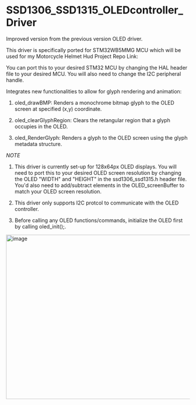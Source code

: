 # SSD1306_SSD1315_OLEDcontroller_Driver
Improved version from the previous version OLED driver. 

This driver is specifically ported for STM32WB5MMG MCU which will be used for my Motorcycle Helmet Hud Project Repo Link: 

You can port this to your desired STM32 MCU by changing the HAL header file to your desired MCU. You will also need to change the I2C peripheral handle.<br>

Integrates new functionalities to allow for glyph rendering and animation:
1. oled_drawBMP: Renders a monochrome bitmap glyph to the OLED screen at specified (x,y) coordinate.

2. oled_clearGlyphRegion: Clears the retangular region that a glyph occupies in the OLED.

3. oled_RenderGlyph: Renders a glyph to the OLED screen using the glyph metadata structure.<br>
   
*NOTE*
1. This driver is currently set-up for 128x64px OLED displays. You will need to port this to your desired OLED screen resolution by changing the OLED "WIDTH" and "HEIGHT" in the ssd1306_ssd1315.h header file. You'd also need to add/subtract elements in the OLED_screenBuffer to match your OLED screen resolution.

2. This driver only supports I2C protcol to communicate with the OLED controller.

3. Before calling any OLED functions/commands, initialize the OLED first by calling oled_init();. 
<img width="675" height="450" alt="image" src="https://github.com/user-attachments/assets/852b56be-564e-4caa-b5a3-756aecd3b6f2" />
